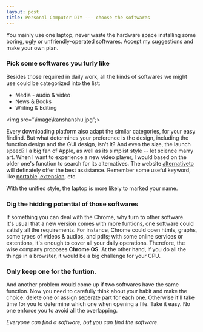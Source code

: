 ```yaml
---
layout: post
title: Personal Computer DIY --- choose the softwares
---
```


You mainly use one laptop, never waste the hardware space installing some boring, ugly or unfriendly-operated softwares. Accept my suggestions and make your own plan.

### Pick some softwares you turly like
Besides those required in daily work, all the kinds of softwares we might use could be categorized into the list:
* Media - audio & video
* News & Books
* Writing & Editing

<img src="\image\kanshanshu.jpg";>

Every downloading platform also adapt the similar categories, for your easy findind. But what determines your preference is the design, including the function design and the GUI design, isn't it? And even the size, the launch speed? I a big fan of Apple, as well as its simplist style -- let science marry art. When I want to experience a new video player, I would based on the older one's function to search for its alternatives. The website [alternativeto](https://alternativeto.net) will definately offer the best assistance. Remember some useful keyword, like <u>portable, extension</u>, etc.

With the unified style, the laptop is more likely to marked your name.

### Dig the hidding potential of those softwares
If something you can deal with the Chrome, why turn to other software.<br>
It's usual that a new version comes with more funtions, one software could satisfy all the requirements. For instance, Chrome could open htmls, graphs, some types of videos & audios, and pdfs; with some online services or extentions, it's enough to cover all your daily operations. Therefore, the wise company proposes <b>Chrome OS</b>. At the other hand, if you do all the things in a browster, it would be a big challenge for your CPU. 

### Only keep one for the funtion.
And another problem would come up if two softwares have the same function. Now you need to carefully think about your habit and make the choice: delete one or assign seperate part for each one. Otherwise it'll take time for you to determine which one when opening a file. Take it easy. No one enforce you to avoid all the overlapping.

<i>Everyone can find a software, but you can find the software</i>.







